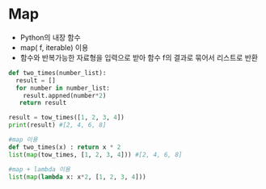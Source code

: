 # Map

- Python의 내장 함수
- map( f, iterable) 이용
- 함수와 반복가능한 자료형을 입력으로 받아 함수 f의 결과로 묶어서 리스트로 반환

```python
def two_times(number_list):
  result = []
  for number in number_list:
    result.appned(number*2)
   return result

result = tow_times([1, 2, 3, 4])
print(result) #[2, 4, 6, 8]

#map 이용
def two_times(x) : return x * 2
list(map(tow_times, [1, 2, 3, 4])) #[2, 4, 6, 8]

#map + lambda 이용
list(map(lambda x: x*2, [1, 2, 3, 4]))
```

